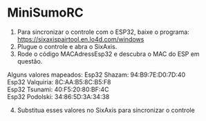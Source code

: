 # MiniSumoRC
 
1. Para sincronizar o controle com o ESP32, baixe o programa: https://sixaxispairtool.en.lo4d.com/windows
2. Plugue o controle e abra o SixAxis.
3. Rode o código MACAdressEsp32 e descubra o MAC do ESP em questão.

Alguns valores mapeados: 
Esp32 Shazam: 94:B9:7E:D0:7D:40<br>
Esp32 Valquiria: 8C:AA:B5:8C:B5:F8<br>
Esp32 Tsunami: 40:F5:20:80:BF:4C<br>
Esp32 Podolski: 34:86:5D:3A:34:38<br>

4. Substitua esses valores no SixAxis para sincronizar o controle